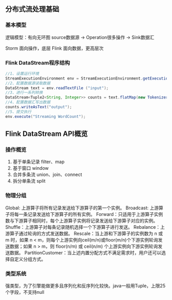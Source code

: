 ## 分布式流处理基础
### 基本模型
逻辑模型：有向无环图
source数据源 ->  Operation很多操作 -> Sink数据汇

Storm 面向操作，底层
Flink 面向数据，更高层次

### Flink DataStream程序结构
```java
//1、设置运行环境
StreamExecutionEnvironment env = StreamExecutionEnvironment.getExecutionEnvironment();
//2、配置数据源读取数据
DataStream text = env.readTextFile ("input");
//3、进行一系列转换
DataStream<Tuple2<String, Integer>> counts = text.flatMap(new Tokenizer()).keyBy(0).sum(1);
//4、配置数据汇写出数据
counts.writeAsText("output");
//5、提交执行
env.execute("Streaming WordCount");
```

## Flink DataStream API概览
### 操作概览
1. 基于单条记录
filter、map
2. 基于窗口
window
3. 合并多条流
union、join、connect
4. 拆分单条流
split

### 物理分组
Global: 上游算子将所有记录发送给下游算子的第一个实例。
Broadcast: 上游算子将每一条记录发送给下游算子的所有实例。
Forward：只适用于上游算子实例数与下游算子相同时，每个上游算子实例将记录发送给下游算子对应的实例。
Shuffle：上游算子对每条记录随机选择一个下游算子进行发送。
Rebalance：上游算子通过轮询的方式发送数据。
Rescale：当上游和下游算子的实例数为 n 或 m 时，如果 n < m，则每个上游实例向ceil(m/n)或floor(m/n)个下游实例轮询发送数据；如果 n > m，则 floor(n/m) 或 ceil(n/m) 个上游实例向下游实例轮询发送数据。
PartitionCustomer：当上述内置分配方式不满足需求时，用户还可以选择自定义分组方式。

### 类型系统
强类型，为了引擎能做更多且序列化和反序列化较快。java一般用Tuple，上限25个字段，不支持null